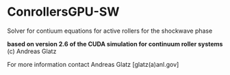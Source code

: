 # ConrollersGPU-SW
Solver for contiuum equations for active rollers for the shockwave phase

**based on version 2.6 of the CUDA simulation for continuum roller systems**
(c) Andreas Glatz

For more information contact Andreas Glatz [glatz(a)anl.gov]
